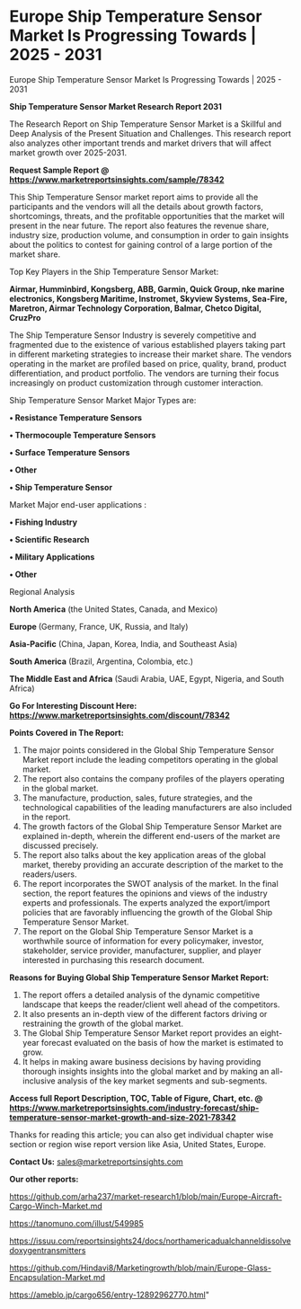 # Europe Ship Temperature Sensor Market Is Progressing Towards | 2025 - 2031
Europe Ship Temperature Sensor Market Is Progressing Towards | 2025 - 2031

<strong>Ship Temperature Sensor Market Research Report 2031</strong>

The Research Report on Ship Temperature Sensor Market is a Skillful and Deep Analysis of the Present Situation and Challenges. This research report also analyzes other important trends and market drivers that will affect market growth over 2025-2031.

<strong>Request Sample Report @ <a href=https://www.marketreportsinsights.com/sample/78342>https://www.marketreportsinsights.com/sample/78342</a></strong>

This Ship Temperature Sensor market report aims to provide all the participants and the vendors will all the details about growth factors, shortcomings, threats, and the profitable opportunities that the market will present in the near future. The report also features the revenue share, industry size, production volume, and consumption in order to gain insights about the politics to contest for gaining control of a large portion of the market share.

Top Key Players in the Ship Temperature Sensor Market:

<strong>Airmar, Humminbird, Kongsberg, ABB, Garmin, Quick Group, nke marine electronics, Kongsberg Maritime, Instromet, Skyview Systems, Sea-Fire, Maretron, Airmar Technology Corporation, Balmar, Chetco Digital, CruzPro</strong>

The Ship Temperature Sensor Industry is severely competitive and fragmented due to the existence of various established players taking part in different marketing strategies to increase their market share. The vendors operating in the market are profiled based on price, quality, brand, product differentiation, and product portfolio. The vendors are turning their focus increasingly on product customization through customer interaction.

Ship Temperature Sensor Market Major Types are:

<strong>• Resistance Temperature Sensors

• Thermocouple Temperature Sensors

• Surface Temperature Sensors

• Other

• Ship Temperature Sensor</strong>

Market Major end-user applications :

<strong>• Fishing Industry

• Scientific Research

• Military Applications

• Other</strong>

Regional Analysis

</u><strong><b>North America</b></strong> (the United States, Canada, and Mexico)

<strong><b>Europe </b></strong>(Germany, France, UK, Russia, and Italy)

<strong><b>Asia-Pacific</b></strong> (China, Japan, Korea, India, and Southeast Asia)

<strong><b>South America</b></strong> (Brazil, Argentina, Colombia, etc.)

<strong><b>The Middle East and Africa</b></strong> (Saudi Arabia, UAE, Egypt, Nigeria, and South Africa)

<strong>Go For Interesting Discount Here: <a href=https://www.marketreportsinsights.com/discount/78342>https://www.marketreportsinsights.com/discount/78342</a></strong>

<strong>Points Covered in The Report:</strong>
<ol>
  <li>The major points considered in the Global Ship Temperature Sensor Market report include the leading competitors operating in the global market.</li>
  <li>The report also contains the company profiles of the players operating in the global market.</li>
  <li>The manufacture, production, sales, future strategies, and the technological capabilities of the leading manufacturers are also included in the report.</li>
  <li>The growth factors of the Global Ship Temperature Sensor Market are explained in-depth, wherein the different end-users of the market are discussed precisely.</li>
  <li>The report also talks about the key application areas of the global market, thereby providing an accurate description of the market to the readers/users.</li>
  <li>The report incorporates the SWOT analysis of the market. In the final section, the report features the opinions and views of the industry experts and professionals. The experts analyzed the export/import policies that are favorably influencing the growth of the Global Ship Temperature Sensor Market.</li>
  <li>The report on the Global Ship Temperature Sensor Market is a worthwhile source of information for every policymaker, investor, stakeholder, service provider, manufacturer, supplier, and player interested in purchasing this research document.</li>
</ol>
<strong>Reasons for Buying Global Ship Temperature Sensor Market Report:</strong>

<ol>
  <li>The report offers a detailed analysis of the dynamic competitive landscape that keeps the reader/client well ahead of the competitors.</li>
  <li>It also presents an in-depth view of the different factors driving or restraining the growth of the global market.</li>
  <li>The Global Ship Temperature Sensor Market report provides an eight-year forecast evaluated on the basis of how the market is estimated to grow.</li>
  <li>It helps in making aware business decisions by having providing thorough insights insights into the global market and by making an all-inclusive analysis of the key market segments and sub-segments.</li>
</ol>
<strong>Access full Report Description, TOC, Table of Figure, Chart, etc. @ <a href=https://www.marketreportsinsights.com/industry-forecast/ship-temperature-sensor-market-growth-and-size-2021-78342>https://www.marketreportsinsights.com/industry-forecast/ship-temperature-sensor-market-growth-and-size-2021-78342</a></strong>


Thanks for reading this article; you can also get individual chapter wise section or region wise report version like Asia, United States, Europe.

<strong>Contact Us:</strong>
sales@marketreportsinsights.com

<strong>Our other reports:</strong>

<a href=https://github.com/arha237/market-research1/blob/main/Europe-Aircraft-Cargo-Winch-Market.md>https://github.com/arha237/market-research1/blob/main/Europe-Aircraft-Cargo-Winch-Market.md</a>

<a href=https://tanomuno.com/illust/549985>https://tanomuno.com/illust/549985</a>

<a href=https://issuu.com/reportsinsights24/docs/northamericadualchanneldissolvedoxygentransmitters>https://issuu.com/reportsinsights24/docs/northamericadualchanneldissolvedoxygentransmitters</a>

<a href=https://github.com/Hindavi8/Marketingrowth/blob/main/Europe-Glass-Encapsulation-Market.md>https://github.com/Hindavi8/Marketingrowth/blob/main/Europe-Glass-Encapsulation-Market.md</a>

<a href=https://ameblo.jp/cargo656/entry-12892962770.html>https://ameblo.jp/cargo656/entry-12892962770.html</a>"
